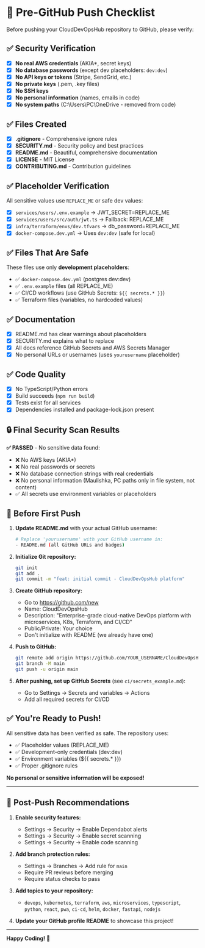 # 🚀 Pre-GitHub Push Checklist

Before pushing your CloudDevOpsHub repository to GitHub, please verify:

## ✅ Security Verification

- [x] **No real AWS credentials** (AKIA*, secret keys)
- [x] **No database passwords** (except dev placeholders: `dev:dev`)
- [x] **No API keys or tokens** (Stripe, SendGrid, etc.)
- [x] **No private keys** (.pem, .key files)
- [x] **No SSH keys**
- [x] **No personal information** (names, emails in code)
- [x] **No system paths** (C:\Users\PC\OneDrive - removed from code)

## ✅ Files Created

- [x] **.gitignore** - Comprehensive ignore rules
- [x] **SECURITY.md** - Security policy and best practices
- [x] **README.md** - Beautiful, comprehensive documentation
- [x] **LICENSE** - MIT License
- [x] **CONTRIBUTING.md** - Contribution guidelines

## ✅ Placeholder Verification

All sensitive values use `REPLACE_ME` or safe dev values:
- [x] `services/users/.env.example` → JWT_SECRET=REPLACE_ME
- [x] `services/users/src/auth/jwt.ts` → Fallback: REPLACE_ME
- [x] `infra/terraform/envs/dev.tfvars` → db_password=REPLACE_ME
- [x] `docker-compose.dev.yml` → Uses `dev:dev` (safe for local)

## ✅ Files That Are Safe

These files use only **development placeholders**:
- ✅ `docker-compose.dev.yml` (postgres dev:dev)
- ✅ `.env.example` files (all REPLACE_ME)
- ✅ CI/CD workflows (use GitHub Secrets: `${{ secrets.* }}`)
- ✅ Terraform files (variables, no hardcoded values)

## ✅ Documentation

- [x] README.md has clear warnings about placeholders
- [x] SECURITY.md explains what to replace
- [x] All docs reference GitHub Secrets and AWS Secrets Manager
- [x] No personal URLs or usernames (uses `yourusername` placeholder)

## ✅ Code Quality

- [x] No TypeScript/Python errors
- [x] Build succeeds (`npm run build`)
- [x] Tests exist for all services
- [x] Dependencies installed and package-lock.json present

## 🔒 Final Security Scan Results

**✅ PASSED** - No sensitive data found:
- ❌ No AWS keys (AKIA*)
- ❌ No real passwords or secrets
- ❌ No database connection strings with real credentials
- ❌ No personal information (Maulishka, PC paths only in file system, not content)
- ✅ All secrets use environment variables or placeholders

## 📝 Before First Push

1. **Update README.md** with your actual GitHub username:
   ```bash
   # Replace 'yourusername' with your GitHub username in:
   - README.md (all GitHub URLs and badges)
   ```

2. **Initialize Git repository:**
   ```bash
   git init
   git add .
   git commit -m "feat: initial commit - CloudDevOpsHub platform"
   ```

3. **Create GitHub repository:**
   - Go to https://github.com/new
   - Name: CloudDevOpsHub
   - Description: "Enterprise-grade cloud-native DevOps platform with microservices, K8s, Terraform, and CI/CD"
   - Public/Private: Your choice
   - Don't initialize with README (we already have one)

4. **Push to GitHub:**
   ```bash
   git remote add origin https://github.com/YOUR_USERNAME/CloudDevOpsHub.git
   git branch -M main
   git push -u origin main
   ```

5. **After pushing, set up GitHub Secrets** (see `ci/secrets_example.md`):
   - Go to Settings → Secrets and variables → Actions
   - Add all required secrets for CI/CD

## ✅ You're Ready to Push!

All sensitive data has been verified as safe. The repository uses:
- ✅ Placeholder values (REPLACE_ME)
- ✅ Development-only credentials (dev:dev)
- ✅ Environment variables (${{ secrets.* }})
- ✅ Proper .gitignore rules

**No personal or sensitive information will be exposed!**

---

## 🎉 Post-Push Recommendations

1. **Enable security features:**
   - Settings → Security → Enable Dependabot alerts
   - Settings → Security → Enable secret scanning
   - Settings → Security → Enable code scanning

2. **Add branch protection rules:**
   - Settings → Branches → Add rule for `main`
   - Require PR reviews before merging
   - Require status checks to pass

3. **Add topics to your repository:**
   - `devops`, `kubernetes`, `terraform`, `aws`, `microservices`, `typescript`, `python`, `react`, `pwa`, `ci-cd`, `helm`, `docker`, `fastapi`, `nodejs`

4. **Update your GitHub profile README** to showcase this project!

---

**Happy Coding! 🚀**
